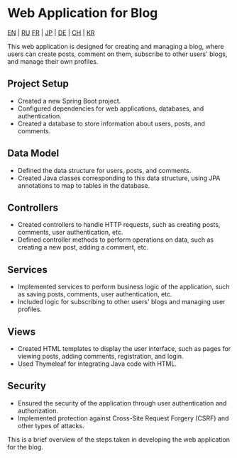 # Web Application for Blog

[EN](../README.md) | [RU](README_RU.MD) [FR](README_FR.MD) | [JP](README_JP.MD) | [DE](README_DE.MD) | [CH](README_CH.MD) | [KR](README_KR.MD)

This web application is designed for creating and managing a blog, where users can create posts, comment on them, subscribe to other users' blogs, and manage their own profiles.

## Project Setup

- Created a new Spring Boot project.
- Configured dependencies for web applications, databases, and authentication.
- Created a database to store information about users, posts, and comments.

## Data Model

- Defined the data structure for users, posts, and comments.
- Created Java classes corresponding to this data structure, using JPA annotations to map to tables in the database.

## Controllers

- Created controllers to handle HTTP requests, such as creating posts, comments, user authentication, etc.
- Defined controller methods to perform operations on data, such as creating a new post, adding a comment, etc.

## Services

- Implemented services to perform business logic of the application, such as saving posts, comments, user authentication, etc.
- Included logic for subscribing to other users' blogs and managing user profiles.

## Views

- Created HTML templates to display the user interface, such as pages for viewing posts, adding comments, registration, and login.
- Used Thymeleaf for integrating Java code with HTML.

## Security

- Ensured the security of the application through user authentication and authorization.
- Implemented protection against Cross-Site Request Forgery (CSRF) and other types of attacks.

This is a brief overview of the steps taken in developing the web application for the blog.

